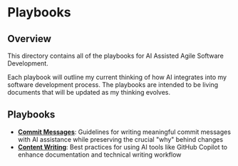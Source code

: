 # Playbooks

## Overview
This directory contains all of the playbooks for AI Assisted Agile Software Development.

Each playbook will outline my current thinking of how AI integrates into my software development
process. The playbooks are intended to be living documents that will be updated as my thinking evolves.

## Playbooks

- **[Commit Messages](commit-messages.md)**: Guidelines for writing meaningful commit messages with AI assistance while preserving the crucial "why" behind changes
- **[Content Writing](content-writing.md)**: Best practices for using AI tools like GitHub Copilot to enhance documentation and technical writing workflow

